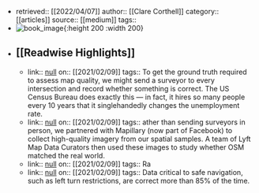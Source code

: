 - retrieved:: [[2022/04/07]]
  author:: [[Clare Corthell]]
  category:: [[articles]]
  source:: [[medium]]
  tags::
- ![book_image](https://readwise-assets.s3.amazonaws.com/static/images/article0.00998d930354.png){:height 200 :width 200}
- ## [[Readwise Highlights]]
	- link:: [null](null)
	  on:: [[2021/02/09]]
	  tags:: 
	  To get the ground truth required to assess map quality, we might send a surveyor to every intersection and record whether something is correct. The US Census Bureau does exactly this — in fact, it hires so many people every 10 years that it singlehandedly changes the unemployment rate.
	- link:: [null](null)
	  on:: [[2021/02/09]]
	  tags:: 
	  ather than sending surveyors in person, we partnered with Mapillary (now part of Facebook) to collect high-quality imagery from our spatial samples. A team of Lyft Map Data Curators then used these images to study whether OSM matched the real world.
	- link:: [null](null)
	  on:: [[2021/02/09]]
	  tags:: 
	  Ra
	- link:: [null](null)
	  on:: [[2021/02/09]]
	  tags:: 
	  Data critical to safe navigation, such as left turn restrictions, are correct more than 85% of the time.